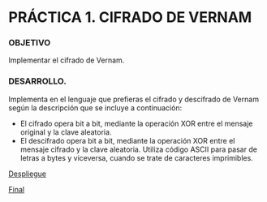 # PRÁCTICA 1. CIFRADO DE VERNAM

### OBJETIVO

  Implementar el cifrado de Vernam.

### DESARROLLO.

Implementa en el lenguaje que prefieras el cifrado y descifrado  de  Vernam según la descripción que se incluye a continuación:
* El cifrado opera bit a bit, mediante la operación XOR entre el mensaje original y la clave aleatoria.
* El  descifrado  opera  bit  a  bit,  mediante  la  operación  XOR  entre  el  mensaje cifrado y la clave aleatoria.
Utiliza  código  ASCII  para  pasar  de  letras  a  bytes  y  viceversa,  cuando  se  trate  de caracteres imprimibles.

[Despliegue](https://alu0100819847.github.io/Vernam/)


[Final](https://github.com/alu0100819847/Elgamal)
